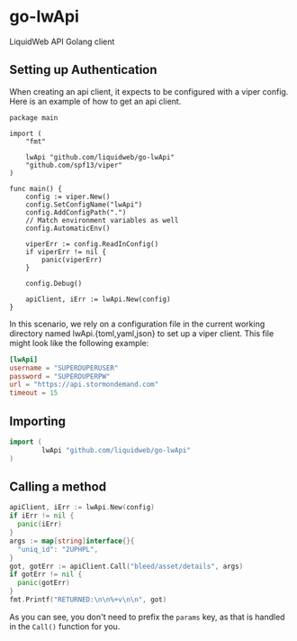 # go-lwApi
LiquidWeb  API Golang client
## Setting up Authentication
When creating an api client, it expects to be configured with a viper config. Here is an example of how to get an api client.

```
package main

import (
	"fmt"

	lwApi "github.com/liquidweb/go-lwApi"
	"github.com/spf13/viper"
)

func main() {
	config := viper.New()
	config.SetConfigName("lwApi")
	config.AddConfigPath(".")
	// Match environment variables as well
	config.AutomaticEnv()

	viperErr := config.ReadInConfig()
	if viperErr != nil {
		panic(viperErr)
	}

	config.Debug()

	apiClient, iErr := lwApi.New(config)
}
```

In this scenario, we rely on a configuration file in the current working directory named lwApi.{toml,yaml,json} to set up a viper client.
This file might look like the following example:
``` toml
[lwApi]
username = "SUPERDUPERUSER"
password = "SUPERDUPERPW"
url = "https://api.stormondemand.com"
timeout = 15
```
## Importing
``` go
import (
        lwApi "github.com/liquidweb/go-lwApi"
)
```
## Calling a method
``` go
apiClient, iErr := lwApi.New(config)
if iErr != nil {
  panic(iErr)
}
args := map[string]interface{}{
  "uniq_id": "2UPHPL",
}
got, gotErr := apiClient.Call("bleed/asset/details", args)
if gotErr != nil {
  panic(gotErr)
}
fmt.Printf("RETURNED:\n\n%+v\n\n", got)
```

As you can see, you don't need to prefix the `params` key, as that is handled in the `Call()` function for you.
